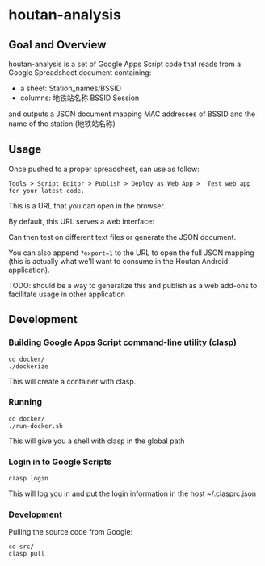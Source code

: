 # houtan-analysis

## Goal and Overview

houtan-analysis is a set of Google Apps Script code that reads from a Google Spreadsheet document containing:

* a sheet: Station_names/BSSID
 * columns: 地铁站名称	BSSID	Session
 
 and outputs a JSON document mapping MAC addresses of BSSID and the name of the station (地铁站名称)

## Usage

Once pushed to a proper spreadsheet, can use as follow:

```Tools > Script Editor > Publish > Deploy as Web App >  Test web app for your latest code.```

This is a URL that you can open in the browser.

By default, this URL serves a web interface:

Can then test on different text files or generate the JSON document.

You can also append ```?export=1``` to the URL to open the full JSON mapping (this is actually what we'll want to consume in the Houtan Android application).

TODO: should be a way to generalize this and publish as a web add-ons to facilitate usage in other application

## Development

### Building Google Apps Script command-line utility (clasp)

```
cd docker/
./dockerize
```

This will create a container with clasp.

### Running 

```
cd docker/
./run-docker.sh
```

This will give you a shell with clasp in the global path


### Login in to Google Scripts

```
clasp login
```

This will log you in and put the login information in the host ~/.clasprc.json

### Development

Pulling the source code from Google:

```
cd src/
clasp pull
```
